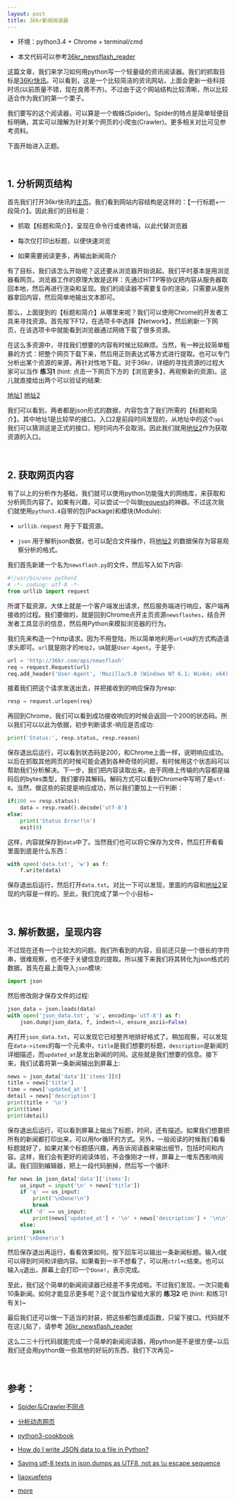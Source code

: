```yaml
---
layout: post
title: 36kr新闻阅读器
---
```



*	环境：python3.4 + Chrome + terminal/cmd

*	本文代码可以参考[36kr_newsflash_reader](https://github.com/jJayyyyyyy/36kr_newsflash_reader)

这篇文章，我们来学习如何用python写一个轻量级的资讯阅读器。我们的抓取目标是[36Kr快讯](http://36kr.com/newsflashes)。可以看到，这是一个比较简洁的资讯网站，上面会更新一些科技时讯(以前质量不错，现在良莠不齐)。不过由于这个网站结构比较清晰，所以比较适合作为我们的第一个栗子。

我们要写的这个阅读器，可以算是一个蜘蛛(Spider)。Spider的特点是简单轻便目标明确，其实可以理解为针对某个网页的小爬虫(Crawler)。更多相关对比可见参考资料。

下面开始进入正题。

<br/>

##	1. 分析网页结构

首先我们打开36kr快讯的[主页](http://36kr.com/newsflashes)。我们看到网站内容结构是这样的：【一行标题+一段简介】。因此我们的目标是：

*	抓取【标题和简介】，呈现在命令行或者终端，以此代替浏览器

*	每次仅打印出标题，以便快速浏览

*	如果需要阅读更多，再输出新闻简介

有了目标，我们该怎么开始呢？这还要从浏览器开始说起。我们平时基本是用浏览器看网页。浏览器工作的原理大致是这样：先通过HTTP等协议把内容从服务器取回本地，然后再进行渲染和呈现。我们的阅读器不需要复杂的渲染，只需要从服务器拿回内容，然后简单地输出文本即可。

那么，上面提到的【标题和简介】从哪里来呢？我们可以使用Chrome的开发者工具来寻找资源。首先按下F12，在选项卡中选择【Network】，然后刷新一下网页，在该选项卡中就能看到浏览器通过网络下载了很多资源。

在这么多资源中，寻找我们想要的内容有时候比较麻烦。当然，有一种比较简单粗暴的方式：把整个网页下载下来，然后用正则表达式等方式进行提取。也可以专门分析出某个资源的来源，再针对性地下载。对于36kr，详细的寻找资源的过程大家可以当作 **练习1** (hint: 点击一下网页下方的【浏览更多】，再观察新的资源)。这儿就直接给出两个可以验证的结果:

[地址1](http://36kr.com/newsflashes.json) [地址2](http://36kr.com/api/newsflash)

我们可以看到，两者都是json形式的数据，内容包含了我们所需的【标题和简介】。其中地址1是比较早的接口。入口2是前段时间发现的，从地址中的这个`api`我们可以猜测这是正式的接口，短时间内不会取消。因此我们就用[地址2](http://36kr.com/api/newsflash)作为获取资源的入口。

<br/>

##	2. 获取网页内容

有了以上的分析作为基础，我们就可以使用python功能强大的网络库，来获取和分析网页内容了。如果有兴趣，可以尝试一个叫做[requests](https://github.com/kennethreitz/requests)的神器。不过这次我们就使用`python3.4`自带的包(Package)和模块(Module):

*	`urllib.request` 用于下载资源。

*	`json` 用于解析json数据，也可以配合文件操作，将[地址2](http://36kr.com/api/newsflash) 的数据保存为容易观察分析的格式。

我们首先新建一个名为`newsflash.py`的文件，然后写入如下内容:

```python
#!/usr/bin/env python3
# -*- coding: utf-8 -*-
from urllib import request
```

所谓下载资源，大体上就是一个客户端发出请求，然后服务端进行响应，客户端再接收的过程。我们要做的，就是回到Chrome点开主页资源`newsflashes`，结合开发者工具显示的信息，然后用Python来模拟浏览器的行为。

我们先来构造一个http请求。因为不用登陆，所以简单地利用`url+UA`的方式构造请求头即可。`url`就是刚才的`地址2`，`UA`就是`User-Agent`。于是乎: 

```python
url = 'http://36kr.com/api/newsflash'
req = request.Request(url)
req.add_header('User-Agent', 'Mozilla/5.0 (Windows NT 6.1; Win64; x64) AppleWebKit/537.36 (KHTML, like Gecko) Chrome/54.0.2840.71 Safari/537.36')
```

接着我们把这个请求发送出去，并把接收到的响应保存为resp:

```python
resp = request.urlopen(req)
```

再回到Chrome，我们可以看到成功接收响应的时候会返回一个200的状态码。所以我们可以以此为依据，初步判断请求-响应是否成功:

```python
print('Status:', resp.status, resp.reason)
```

保存退出后运行，可以看到状态码是200，和Chrome上面一样，说明响应成功。以后在抓取其他网页的时候可能会遇到各种奇怪的问题，有时候用这个状态码可以帮助我们分析解决。下一步，我们把内容读取出来。由于网络上传输的内容都是编码后的bytes类型，我们要将其解码。解码方式可以看到Chrome中写明了是`utf-8`。当然，做这些的前提是响应成功，所以我们要加上一行判断：

```python
if(200 == resp.status):
	data = resp.read().decode('utf-8')
else:
	print('Status Error!\n')
	exit(0)
```

这样，内容就保存到`data`中了。当然我们也可以将它保存为文件，然后打开看看里面到底是什么东西：

```python
with open('data.txt', 'w') as f:
	f.write(data)
```

保存退出后运行，然后打开`data.txt`。对比一下可以发现，里面的内容和[地址2](http://36kr.com/api/newsflash)呈现的内容是一样的。至此，我们完成了第一个小目标~

<br/>

##	3. 解析数据，呈现内容

不过现在还有一个比较大的问题。我们所看到的内容，目前还只是一个很长的字符串，很难观察，也不便于关键信息的提取。所以接下来我们将其转化为json格式的数据。首先在最上面导入`json`模块:

```python
import json
```

然后修改刚才保存文件的过程:

```python
json_data = json.loads(data)
with open('json_data.txt', 'w', encoding='utf-8') as f:
	json.dump(json_data, f, indent=4, ensure_ascii=False)
```

再打开`json_data.txt`，可以发现它已经整齐地排好格式了。稍加观察，可以发现在`data->items`的每一个元素中，`title`是我们想要的标题，`description`是新闻的详细描述，而`updated_at`是发出新闻的时间。这些就是我们想要的信息。接下来，我们试着将第一条新闻输出到屏幕上:

```python
news = json_data['data']['items'][0]
title = news['title']
time = news['updated_at']
detail = news['description']
print(title + '\n')
print(time)
print(detail)
```

保存退出后运行，可以看到屏幕上输出了标题，时间，还有描述。如果我们想要把所有的新闻都打印出来，可以用for循环的方式。另外，一般阅读的时候我们看看标题就好了，如果对某个标题感兴趣，再告诉阅读器来输出细节，包括时间和内容。这样，我们会有更好的阅读体验，不会像刚才一样，屏幕上一堆东西影响阅读。我们回到编辑器，把上一段代码删掉，然后写一个循环:

```python
for news in json_data['data']['items']:
	us_input = input('\n' + news['title'])
	if 'q' == us_input:
		print('\nDone!\n')
		break
	elif 'd' == us_input:
		print(news['updated_at'] + '\n' + news['description'] + '\n\n')
	else:
		pass
print('\nDone!\n')
```

然后保存退出再运行，看看效果如何。按下回车可以输出一条新闻标题。输入`d`就可以得到时间和详细内容。如果看到一半不想看了，可以用`ctrl+c`结束。也可以输入`q`退出，屏幕上会打印一个`Done!`，表示完成。

至此，我们这个简单的新闻阅读器已经差不多完成啦。不过我们发现，一次只能看10条新闻。如何才能显示更多呢？这个就当作留给大家的 **练习2** 吧 (hint: 和练习1有关)~

最后我们还可以做一下适当的封装，把这些都包裹成函数，只留下接口。代码就不在这儿贴了，请参考 [36kr_newsflash_reader](https://github.com/jJayyyyyyy/36kr_newsflash_reader/blob/master/36kr_newsflash_reader.py)

这么二三十行代码就能完成一个简单的新闻阅读器，用python是不是很方便~以后我们还会用python做一些其他的好玩的东西，我们下次再见~

<br/>

##	参考：

*	[Spider与Crawler不同点](http://www.admin5.com/article/20080825/100523.shtml)

*	[分析动态网页](https://www.zhihu.com/question/21471960/answer/81061538)

*	[python3-cookbook](http://python3-cookbook.readthedocs.io/zh_CN/latest/c06/p02_read-write_json_data.html)

*	[How do I write JSON data to a file in Python?](http://stackoverflow.com/questions/12309269/how-do-i-write-json-data-to-a-file-in-python)

*	[Saving utf-8 texts in json.dumps as UTF8, not as \u escape sequence](http://stackoverflow.com/questions/18337407/saving-utf-8-texts-in-json-dumps-as-utf8-not-as-u-escape-sequence)

*	[liaoxuefeng](http://www.liaoxuefeng.com/)

*	[more](https://github.com/jJayyyyyyy/36kr_newsflash_reader/blob/master/36kr_newsflash_reader.py)
